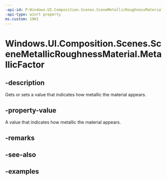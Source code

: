 ```yaml
---
-api-id: P:Windows.UI.Composition.Scenes.SceneMetallicRoughnessMaterial.MetallicFactor
-api-type: winrt property
ms.custom: 19H1
---
```


<!-- Property syntax.
public float MetallicFactor { get;  set; }
-->

# Windows.UI.Composition.Scenes.SceneMetallicRoughnessMaterial.MetallicFactor

## -description

Gets or sets a value that indicates how metallic the material appears.



## -property-value

A value that indicates how metallic the material appears.

## -remarks

## -see-also

## -examples

